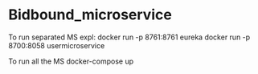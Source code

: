 # Bidbound_microservice

To run separated MS expl: 
docker run -p 8761:8761 eureka
docker run -p 8700:8058 usermicroservice

To run all the MS
docker-compose up
